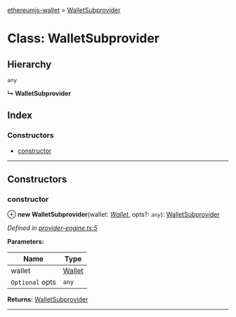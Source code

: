 [ethereumjs-wallet](../README.md) > [WalletSubprovider](../classes/walletsubprovider.md)

# Class: WalletSubprovider

## Hierarchy

`any`

**↳ WalletSubprovider**

## Index

### Constructors

- [constructor](walletsubprovider.md#constructor)

---

## Constructors

<a id="constructor"></a>

### constructor

⊕ **new WalletSubprovider**(wallet: _[Wallet](wallet.md)_, opts?: _`any`_): [WalletSubprovider](walletsubprovider.md)

_Defined in [provider-engine.ts:5](https://github.com/ethereumjs/ethereumjs-wallet/blob/15de3c4/src/provider-engine.ts#L5)_

**Parameters:**

| Name            | Type                |
| --------------- | ------------------- |
| wallet          | [Wallet](wallet.md) |
| `Optional` opts | `any`               |

**Returns:** [WalletSubprovider](walletsubprovider.md)

---
